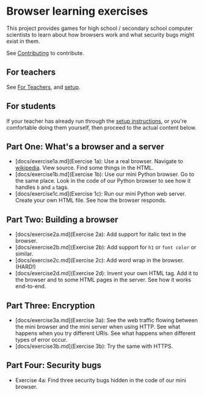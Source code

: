 # Browser learning exercises

This project provides games for high school / secondary school computer scientists
to learn about how browsers work and what security bugs might exist in them.

See [Contributing](docs/contributing.md) to contribute.

## For teachers

See [For Teachers](docs/for-teachers.md), and [setup](docs/setup.md).

## For students

If your teacher has already run through the [setup instructions](docs/setup.md),
or you're comfortable doing them yourself, then proceed to the actual content
below.

## Part One: What's a browser and a server

* [docs/exercise1a.md](Exercise 1a): Use a real browser. Navigate to [wikipedia](https://en.wikipedia.org).
  View source. Find some things in the HTML.
* [docs/exercise1b.md](Exercise 1b): Use our mini Python browser. Go to the same place. Look in
  the code of our Python browser to see how it handles `b` and `a` tags.
* [docs/exercise1c.md](Exercise 1c): Run our mini Python web server. Create your own HTML file.
  See how the browser responds.

## Part Two: Building a browser

* [docs/exercise2a.md](Exercise 2a): Add support for italic text in the browser.
* [docs/exercise2b.md](Exercise 2b): Add support for `h1` or `font color` or similar.
* [docs/exercise2c.md](Exercise 2c): Add word wrap in the browser. (HARD!)
* [docs/exercise2d.md](Exercise 2d): Invent your own HTML tag. Add it to the browser and to some
  HTML pages in the server. See how it works end-to-end.

## Part Three: Encryption

* [docs/exercise3a.md](Exercise 3a): See the web traffic flowing between the mini browser and
  the mini server when using HTTP. See what happens when you try different
  URIs. See what happens when different types of error occur.
* [docs/exercise3b.md](Exercise 3b): Try the same with HTTPS.

## Part Four: Security bugs

* Exercise 4a: Find three security bugs hidden in the code of our mini
  browser.